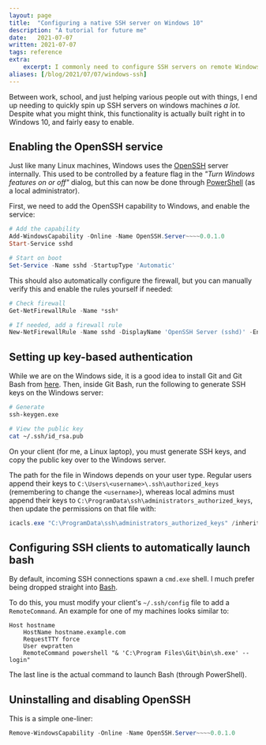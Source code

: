 ```yaml
---
layout: page
title:  "Configuring a native SSH server on Windows 10"
description: "A tutorial for future me"
date:   2021-07-07
written: 2021-07-07 
tags: reference
extra:
    excerpt: I commonly need to configure SSH servers on remote Windows 10 boxes. This post covers the whole process.
aliases: [/blog/2021/07/07/windows-ssh]
---
```


Between work, school, and just helping various people out with things, I end up needing to quickly spin up SSH servers on windows machines *a lot*. Despite what you might think, this functionality is actually built right in to Windows 10, and fairly easy to enable.

## Enabling the OpenSSH service

Just like many Linux machines, Windows uses the [OpenSSH](https://www.openssh.com/) server internally. This used to be controlled by a feature flag in the *"Turn Windows features on or off"* dialog, but this can now be done through [PowerShell](https://en.wikipedia.org/wiki/PowerShell) (as a local administrator).

First, we need to add the OpenSSH capability to Windows, and enable the service:

```powershell
# Add the capability
Add-WindowsCapability -Online -Name OpenSSH.Server~~~~0.0.1.0
Start-Service sshd

# Start on boot
Set-Service -Name sshd -StartupType 'Automatic'
```

This should also automatically configure the firewall, but you can manually verify this and enable the rules yourself if needed:

```powershell
# Check firewall
Get-NetFirewallRule -Name *ssh*

# If needed, add a firewall rule
New-NetFirewallRule -Name sshd -DisplayName 'OpenSSH Server (sshd)' -Enabled True -Direction Inbound -Protocol TCP -Action Allow -LocalPort 22
```

## Setting up key-based authentication

While we are on the Windows side, it is a good idea to install Git and Git Bash from [here](https://git-scm.com/downloads). Then, inside Git Bash, run the following to generate SSH keys on the Windows server:

```sh
# Generate
ssh-keygen.exe

# View the public key
cat ~/.ssh/id_rsa.pub
```

On your client (for me, a Linux laptop), you must generate SSH keys, and copy the public key over to the Windows server.

The path for the file in Windows depends on your user type. Regular users append their keys to `C:\Users\<username>\.ssh\authorized_keys` (remembering to change the `<username>`), whereas local admins must append their keys to `C:\ProgramData\ssh\administrators_authorized_keys`, then update the permissions on that file with:

```powershell
icacls.exe "C:\ProgramData\ssh\administrators_authorized_keys" /inheritance:r /grant "Administrators:F" /grant "SYSTEM:F"
```

## Configuring SSH clients to automatically launch bash

By default, incoming SSH connections spawn a `cmd.exe` shell. I much prefer being dropped straight into [Bash](https://en.wikipedia.org/wiki/Bash_(Unix_shell)).

To do this, you must modify your client's `~/.ssh/config` file to add a `RemoteCommand`. An example for one of my machines looks similar to:

```
Host hostname
	HostName hostname.example.com
	RequestTTY force
	User ewpratten
	RemoteCommand powershell "& 'C:\Program Files\Git\bin\sh.exe' --login"
```

The last line is the actual command to launch Bash (through PowerShell).

## Uninstalling and disabling OpenSSH

This is a simple one-liner:

```powershell
Remove-WindowsCapability -Online -Name OpenSSH.Server~~~~0.0.1.0
```
